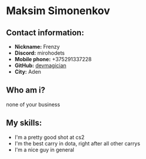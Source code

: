 # **Maksim Simonenkov**
## **Contact information:**
* **Nickname:** Frenzy
* **Discord:** mirohodets
* **Mobile phone:** +375291337228
* **GitHub:** [devmagician](https://github.com/mirohodets)
* **City:** Aden
## **Who am i?**
none of your business
## **My skills:**
* I'm a pretty good shot at cs2
* I'm the best carry in dota, right after all other carrys
* I'm a nice guy in general
